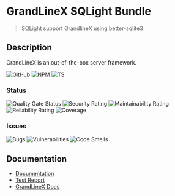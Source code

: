 # GrandLineX SQLight Bundle

> SQLight support GrandlineX using  better-sqlite3

## Description

GrandLineX is an out-of-the-box server framework.


[![GitHub](https://badge.fury.io/gh/grandlinex%2Fbundle-sqlight.svg)](https://github.com/GrandlineX/bundle-sqlight)
[![NPM](https://img.shields.io/static/v1?label=NPM&message=Package&color=red&logo=NPM)](https://www.npmjs.com/package/@grandlinex/bundle-sqlight)
![TS](https://img.shields.io/static/v1?label=Language&message=TypeScript&color=blue&logo=TypeScript)


### Status
![Quality Gate Status](https://pop.echo4.eu/api/project_badges/measure?project=GrandLineX-Bundle-SQLight&metric=alert_status)
![Security Rating](https://pop.echo4.eu/api/project_badges/measure?project=GrandLineX-Bundle-SQLight&metric=security_rating)
![Maintainability Rating](https://pop.echo4.eu/api/project_badges/measure?project=GrandLineX-Bundle-SQLight&metric=sqale_rating)
![Reliability Rating](https://pop.echo4.eu/api/project_badges/measure?project=GrandLineX-Bundle-SQLight&metric=reliability_rating)
![Coverage](https://pop.echo4.eu/api/project_badges/measure?project=GrandLineX-Bundle-SQLight&metric=coverage)

### Issues
![Bugs](https://pop.echo4.eu/api/project_badges/measure?project=GrandLineX-Bundle-SQLight&metric=bugs)
![Vulnerabilities](https://pop.echo4.eu/api/project_badges/measure?project=GrandLineX-Bundle-SQLight&metric=vulnerabilities)
![Code Smells](https://pop.echo4.eu/api/project_badges/measure?project=GrandLineX-Bundle-SQLight&metric=code_smells)


## Documentation
- [Documentation](https://grandlinex.github.io/bundle-sqlight/)
- [Test Report](https://grandlinex.github.io/bundle-sqlight/coverage/)
- [GrandLineX Docs](https://grandlinex.github.io/docs/)

